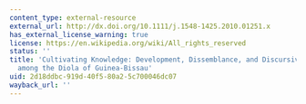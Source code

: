 ```yaml
---
content_type: external-resource
external_url: http://dx.doi.org/10.1111/j.1548-1425.2010.01251.x
has_external_license_warning: true
license: https://en.wikipedia.org/wiki/All_rights_reserved
status: ''
title: 'Cultivating Knowledge: Development, Dissemblance, and Discursive Contradictions
  among the Diola of Guinea-Bissau'
uid: 2d18ddbc-919d-40f5-80a2-5c700046dc07
wayback_url: ''
---
```


